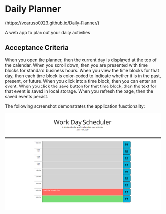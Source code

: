 # Daily Planner

(https://vcaruso0923.github.io/Daily-Planner/)

A web app to plan out your daily activities

## Acceptance Criteria

When you open the planner,
then the current day is displayed at the top of the calendar.
When you scroll down,
then you are presented with time blocks for standard business hours.
When you view the time blocks for that day,
then each time block is color-coded to indicate whether it is in the past, present, or future.
When you click into a time block,
then you can enter an event.
When you click the save button for that time block,
then the text for that event is saved in local storage.
When you refresh the page,
then the saved events persist.

The following screenshot demonstrates the application functionality:

![Daily Planner](./assets/images/demo.PNG)